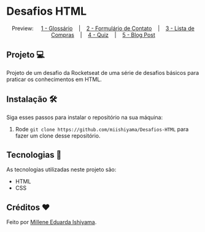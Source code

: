 # Desafios HTML

<p align="center">
  Preview:
    &nbsp;&nbsp;&nbsp;
  <a href="./1.Glossario">1 - Glossário</a>
    &nbsp;&nbsp;&nbsp;|&nbsp;&nbsp;&nbsp;
  <a href="./2.Formulario-de-Contato">2 - Formulário de Contato</a>
    &nbsp;&nbsp;&nbsp;|&nbsp;&nbsp;&nbsp;
  <a href="./3.Lista-de-Compras">3 - Lista de Compras</a>
    &nbsp;&nbsp;&nbsp;|&nbsp;&nbsp;&nbsp;
  <a href="./4.Quiz">4 - Quiz</a>
    &nbsp;&nbsp;&nbsp;|&nbsp;&nbsp;&nbsp;
  <a href="./5.Blog-Post">5 - Blog Post</a>
</p>

## Projeto 💻
Projeto de um desafio da Rocketseat de uma série de desafios básicos para praticar os conhecimentos em HTML.

## Instalação 🛠
Siga esses passos para instalar o repositório na sua máquina:
1. Rode `git clone https://github.com/miishiyama/Desafios-HTML` para fazer um clone desse repositório.

## Tecnologias 🚀
As tecnologias utilizadas neste projeto são:
- HTML
- CSS

## Créditos ❤️
Feito por [Millene Eduarda Ishiyama](https://github.com/miishiyama/).
